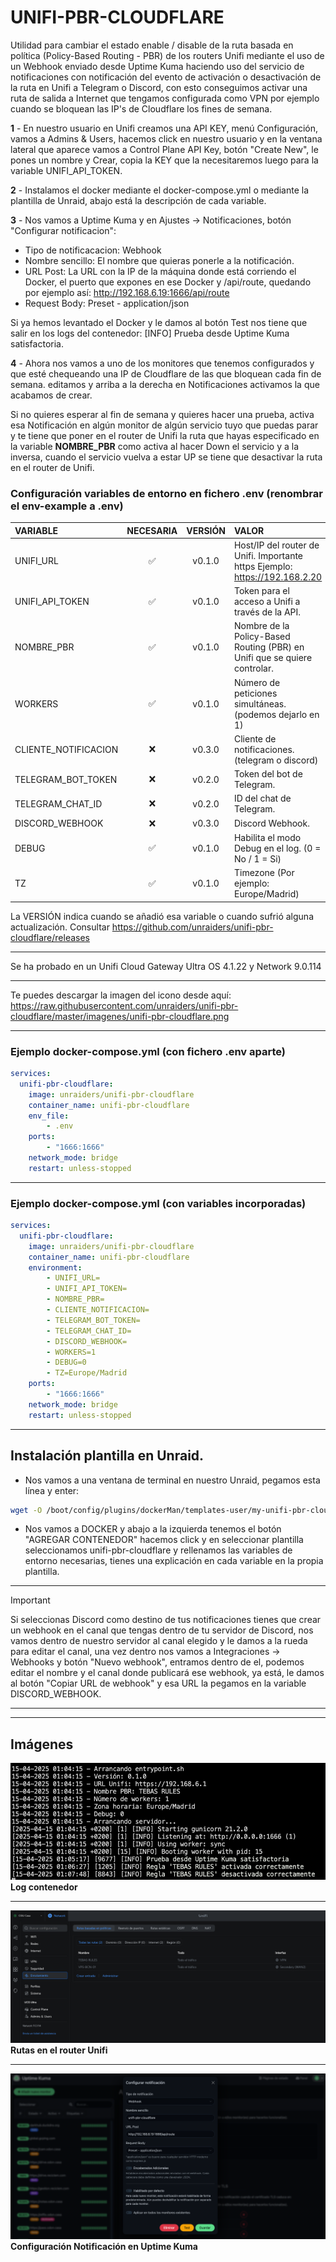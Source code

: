 # UNIFI-PBR-CLOUDFLARE

Utilidad para cambiar el estado enable / disable de la ruta basada en política (Policy-Based Routing - PBR) de los routers Unifi mediante el uso de un Webhook enviado desde Uptime Kuma haciendo uso del servicio de notificaciones con notificación del evento de activación o desactivación de la ruta en Unifi a Telegram o Discord, con esto conseguimos activar una ruta de salida a Internet que tengamos configurada como VPN por ejemplo cuando se bloquean las IP's de Cloudflare los fines de semana.

**1** - En nuestro usuario en Unifi creamos una API KEY, menú Configuración, vamos a Admins & Users, hacemos click en nuestro usuario y en la ventana lateral que aparece vamos a Control Plane API Key, botón "Create New", le pones un nombre y Crear, copia la KEY que la necesitaremos luego para la variable UNIFI_API_TOKEN.

**2** - Instalamos el docker mediante el docker-compose.yml o mediante la plantilla de Unraid, abajo está la descripción de cada variable.

**3** - Nos vamos a Uptime Kuma y en Ajustes -> Notificaciones, botón "Configurar notificacion":

- Tipo de notificacacion: Webhook
- Nombre sencillo: El nombre que quieras ponerle a la notificación.
- URL Post: La URL con la IP de la máquina donde está corriendo el Docker, el puerto que expones en ese Docker y /api/route, quedando por ejemplo así: http://192.168.6.19:1666/api/route
- Request Body: Preset - application/json

Si ya hemos levantado el Docker y le damos al botón Test nos tiene que salir en los logs del contenedor: [INFO] Prueba desde Uptime Kuma satisfactoria.

**4** - Ahora nos vamos a uno de los monitores que tenemos configurados y que esté chequeando una IP de Cloudflare de las que bloquean cada fin de semana. editamos y arriba a la derecha en Notificaciones activamos la que acabamos de crear.

Si no quieres esperar al fin de semana y quieres hacer una prueba, activa esa Notificación en algún monitor de algún servicio tuyo que puedas parar y te tiene que poner en el router de Unifi la ruta que hayas especificado en la variable **NOMBRE_PBR** como activa al hacer Down el servicio y a la inversa, cuando el servicio vuelva a estar UP se tiene que desactivar la ruta en el router de Unifi. 

### Configuración variables de entorno en fichero .env (renombrar el env-example a .env)

| VARIABLE                | NECESARIA | VERSIÓN | VALOR |
|:----------------------- |:---------:| :------:| :-------------|
| UNIFI_URL               |     ✅    | v0.1.0  | Host/IP del router de Unifi. Importante https Ejemplo: https://192.168.2.20 |
| UNIFI_API_TOKEN         |     ✅    | v0.1.0  | Token para el acceso a Unifi a través de la API.                            |
| NOMBRE_PBR              |     ✅    | v0.1.0  | Nombre de la Policy-Based Routing (PBR) en Unifi que se quiere controlar.   |
| WORKERS                 |     ✅    | v0.1.0  | Número de peticiones simultáneas. (podemos dejarlo en 1)                    |
| CLIENTE_NOTIFICACION    |     ❌    | v0.3.0  | Cliente de notificaciones. (telegram o discord)                             |
| TELEGRAM_BOT_TOKEN      |     ❌    | v0.2.0  | Token del bot de Telegram.                                                  |
| TELEGRAM_CHAT_ID        |     ❌    | v0.2.0  | ID del chat de Telegram.                                                    |
| DISCORD_WEBHOOK         |     ❌    | v0.3.0  | Discord Webhook.                                                            |
| DEBUG                   |     ✅    | v0.1.0  | Habilita el modo Debug en el log. (0 = No / 1 = Si)                         |
| TZ                      |     ✅    | v0.1.0  | Timezone (Por ejemplo: Europe/Madrid)                                       |

La VERSIÓN indica cuando se añadió esa variable o cuando sufrió alguna actualización. Consultar https://github.com/unraiders/unifi-pbr-cloudflare/releases

---

Se ha probado en un Unifi Cloud Gateway Ultra OS 4.1.22 y Network 9.0.114

---

Te puedes descargar la imagen del icono desde aquí: https://raw.githubusercontent.com/unraiders/unifi-pbr-cloudflare/master/imagenes/unifi-pbr-cloudflare.png

---

### Ejemplo docker-compose.yml (con fichero .env aparte)
```yaml
services:
  unifi-pbr-cloudflare:
    image: unraiders/unifi-pbr-cloudflare
    container_name: unifi-pbr-cloudflare
    env_file:
        - .env
    ports:
        - "1666:1666"
    network_mode: bridge
    restart: unless-stopped
```

---

### Ejemplo docker-compose.yml (con variables incorporadas)
```yaml
services:
  unifi-pbr-cloudflare:
    image: unraiders/unifi-pbr-cloudflare
    container_name: unifi-pbr-cloudflare
    environment:
        - UNIFI_URL=
        - UNIFI_API_TOKEN=
        - NOMBRE_PBR=
        - CLIENTE_NOTIFICACION=
        - TELEGRAM_BOT_TOKEN=
        - TELEGRAM_CHAT_ID=
        - DISCORD_WEBHOOK=
        - WORKERS=1
        - DEBUG=0
        - TZ=Europe/Madrid
    ports:
        - "1666:1666"
    network_mode: bridge
    restart: unless-stopped
```

---

## Instalación plantilla en Unraid.

- Nos vamos a una ventana de terminal en nuestro Unraid, pegamos esta línea y enter:
```sh
wget -O /boot/config/plugins/dockerMan/templates-user/my-unifi-pbr-cloudflare.xml https://raw.githubusercontent.com/unraiders/unifi-pbr-cloudflare/refs/heads/main/my-unifi-pbr-cloudflare.xml
```
- Nos vamos a DOCKER y abajo a la izquierda tenemos el botón "AGREGAR CONTENEDOR" hacemos click y en seleccionar plantilla seleccionamos unifi-pbr-cloudflare y rellenamos las variables de entorno necesarias, tienes una explicación en cada variable en la propia plantilla.

---

  > [!IMPORTANT]
  > Si seleccionas Discord como destino de tus notificaciones tienes que crear un webhook en el canal que tengas dentro de tu
  > servidor de Discord, nos vamos dentro de nuestro servidor al canal elegido y le damos a la rueda para editar el canal, una vez 
  > dentro nos vamos a Integraciones -> Webhooks y botón "Nuevo webhook", entramos dentro de el, podemos editar el nombre y el 
  > canal donde publicará ese webhook, ya está, le damos al botón "Copiar URL de webhook" y esa URL la pegamos en la variable 
  > DISCORD_WEBHOOK.

---

---

## Imágenes

![alt text](https://github.com/unraiders/unifi-pbr-cloudflare/blob/main/imagenes/log_unifi-pbr-cloudflare.png)
**Log contenedor**

---

![alt text](https://github.com/unraiders/unifi-pbr-cloudflare/blob/main/imagenes/rutas_unifi-pbr-cloudflare.png)
**Rutas en el router Unifi**

---

![alt text](https://github.com/unraiders/unifi-pbr-cloudflare/blob/main/imagenes/webhook_unifi-pbr-cloudflare.png)
**Configuración Notificación en Uptime Kuma**